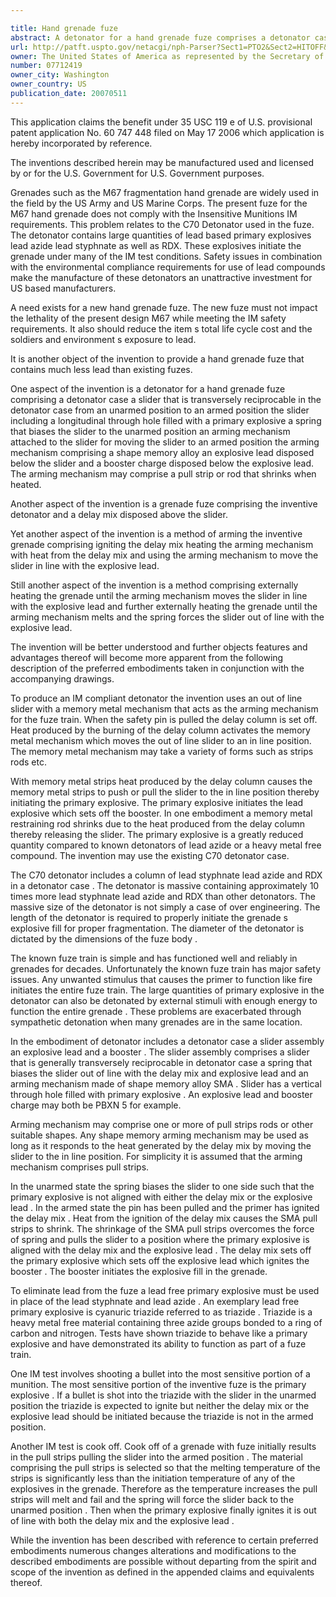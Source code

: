 ```yaml
---

title: Hand grenade fuze
abstract: A detonator for a hand grenade fuze comprises a detonator case; a slider that is transversely reciprocable in the detonator case from an unarmed position to an armed position, the slider including a longitudinal through-hole filled with a primary explosive; a spring that biases the slider to the unarmed position; an arming mechanism attached to the slider, the arming mechanism comprising a shape memory alloy; an explosive lead disposed below the slider; and a booster charge disposed below the explosive lead.
url: http://patft.uspto.gov/netacgi/nph-Parser?Sect1=PTO2&Sect2=HITOFF&p=1&u=%2Fnetahtml%2FPTO%2Fsearch-adv.htm&r=1&f=G&l=50&d=PALL&S1=07712419&OS=07712419&RS=07712419
owner: The United States of America as represented by the Secretary of the Army
number: 07712419
owner_city: Washington
owner_country: US
publication_date: 20070511
---
```

This application claims the benefit under 35 USC 119 e of U.S. provisional patent application No. 60 747 448 filed on May 17 2006 which application is hereby incorporated by reference.

The inventions described herein may be manufactured used and licensed by or for the U.S. Government for U.S. Government purposes.

Grenades such as the M67 fragmentation hand grenade are widely used in the field by the US Army and US Marine Corps. The present fuze for the M67 hand grenade does not comply with the Insensitive Munitions IM requirements. This problem relates to the C70 Detonator used in the fuze. The detonator contains large quantities of lead based primary explosives lead azide lead styphnate as well as RDX. These explosives initiate the grenade under many of the IM test conditions. Safety issues in combination with the environmental compliance requirements for use of lead compounds make the manufacture of these detonators an unattractive investment for US based manufacturers.

A need exists for a new hand grenade fuze. The new fuze must not impact the lethality of the present design M67 while meeting the IM safety requirements. It also should reduce the item s total life cycle cost and the soldiers and environment s exposure to lead.

It is another object of the invention to provide a hand grenade fuze that contains much less lead than existing fuzes.

One aspect of the invention is a detonator for a hand grenade fuze comprising a detonator case a slider that is transversely reciprocable in the detonator case from an unarmed position to an armed position the slider including a longitudinal through hole filled with a primary explosive a spring that biases the slider to the unarmed position an arming mechanism attached to the slider for moving the slider to an armed position the arming mechanism comprising a shape memory alloy an explosive lead disposed below the slider and a booster charge disposed below the explosive lead. The arming mechanism may comprise a pull strip or rod that shrinks when heated.

Another aspect of the invention is a grenade fuze comprising the inventive detonator and a delay mix disposed above the slider.

Yet another aspect of the invention is a method of arming the inventive grenade comprising igniting the delay mix heating the arming mechanism with heat from the delay mix and using the arming mechanism to move the slider in line with the explosive lead.

Still another aspect of the invention is a method comprising externally heating the grenade until the arming mechanism moves the slider in line with the explosive lead and further externally heating the grenade until the arming mechanism melts and the spring forces the slider out of line with the explosive lead.

The invention will be better understood and further objects features and advantages thereof will become more apparent from the following description of the preferred embodiments taken in conjunction with the accompanying drawings.

To produce an IM compliant detonator the invention uses an out of line slider with a memory metal mechanism that acts as the arming mechanism for the fuze train. When the safety pin is pulled the delay column is set off. Heat produced by the burning of the delay column activates the memory metal mechanism which moves the out of line slider to an in line position. The memory metal mechanism may take a variety of forms such as strips rods etc.

With memory metal strips heat produced by the delay column causes the memory metal strips to push or pull the slider to the in line position thereby initiating the primary explosive. The primary explosive initiates the lead explosive which sets off the booster. In one embodiment a memory metal restraining rod shrinks due to the heat produced from the delay column thereby releasing the slider. The primary explosive is a greatly reduced quantity compared to known detonators of lead azide or a heavy metal free compound. The invention may use the existing C70 detonator case.

The C70 detonator includes a column of lead styphnate lead azide and RDX in a detonator case . The detonator is massive containing approximately 10 times more lead styphnate lead azide and RDX than other detonators. The massive size of the detonator is not simply a case of over engineering. The length of the detonator is required to properly initiate the grenade s explosive fill for proper fragmentation. The diameter of the detonator is dictated by the dimensions of the fuze body .

The known fuze train is simple and has functioned well and reliably in grenades for decades. Unfortunately the known fuze train has major safety issues. Any unwanted stimulus that causes the primer to function like fire initiates the entire fuze train. The large quantities of primary explosive in the detonator can also be detonated by external stimuli with enough energy to function the entire grenade . These problems are exacerbated through sympathetic detonation when many grenades are in the same location.

In the embodiment of detonator includes a detonator case a slider assembly an explosive lead and a booster . The slider assembly comprises a slider that is generally transversely reciprocable in detonator case a spring that biases the slider out of line with the delay mix and explosive lead and an arming mechanism made of shape memory alloy SMA . Slider has a vertical through hole filled with primary explosive . An explosive lead and booster charge may both be PBXN 5 for example.

Arming mechanism may comprise one or more of pull strips rods or other suitable shapes. Any shape memory arming mechanism may be used as long as it responds to the heat generated by the delay mix by moving the slider to the in line position. For simplicity it is assumed that the arming mechanism comprises pull strips.

In the unarmed state the spring biases the slider to one side such that the primary explosive is not aligned with either the delay mix or the explosive lead . In the armed state the pin has been pulled and the primer has ignited the delay mix . Heat from the ignition of the delay mix causes the SMA pull strips to shrink. The shrinkage of the SMA pull strips overcomes the force of spring and pulls the slider to a position where the primary explosive is aligned with the delay mix and the explosive lead . The delay mix sets off the primary explosive which sets off the explosive lead which ignites the booster . The booster initiates the explosive fill in the grenade.

To eliminate lead from the fuze a lead free primary explosive must be used in place of the lead styphnate and lead azide . An exemplary lead free primary explosive is cyanuric triazide referred to as triazide . Triazide is a heavy metal free material containing three azide groups bonded to a ring of carbon and nitrogen. Tests have shown triazide to behave like a primary explosive and have demonstrated its ability to function as part of a fuze train.

One IM test involves shooting a bullet into the most sensitive portion of a munition. The most sensitive portion of the inventive fuze is the primary explosive . If a bullet is shot into the triazide with the slider in the unarmed position the triazide is expected to ignite but neither the delay mix or the explosive lead should be initiated because the triazide is not in the armed position.

Another IM test is cook off. Cook off of a grenade with fuze initially results in the pull strips pulling the slider into the armed position . The material comprising the pull strips is selected so that the melting temperature of the strips is significantly less than the initiation temperature of any of the explosives in the grenade. Therefore as the temperature increases the pull strips will melt and fail and the spring will force the slider back to the unarmed position . Then when the primary explosive finally ignites it is out of line with both the delay mix and the explosive lead .

While the invention has been described with reference to certain preferred embodiments numerous changes alterations and modifications to the described embodiments are possible without departing from the spirit and scope of the invention as defined in the appended claims and equivalents thereof.

